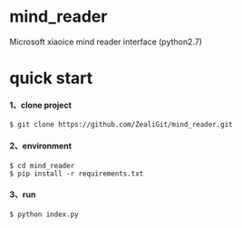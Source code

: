 # mind_reader
Microsoft xiaoice mind reader interface (python2.7)

# quick start

#### 1、clone project

```
$ git clone https://github.com/ZealiGit/mind_reader.git
```

#### 2、environment
```
$ cd mind_reader
$ pip install -r requirements.txt
```

#### 3、run

```
$ python index.py
```
